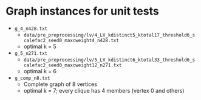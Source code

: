 # Graph instances for unit tests

- `g_4_n428.txt`
  - `data/pre_preprocessing/lv/4_LV_kdistinct5_ktotal17_threshold6_scalefac2_seed0_maxcweight4_n428.txt`
  - optimal k = 5
- `g_5_n271.txt`
  - `data/pre_preprocessing/lv/5_LV_kdistinct6_ktotal33_threshold6_scalefac2_seed0_maxcweight12_n271.txt`
  - optimal k = 6
- `g_comp_n8.txt`
  - Complete graph of 8 vertices
  - optimal k = 7; every clique has 4 members (vertex 0 and others)
